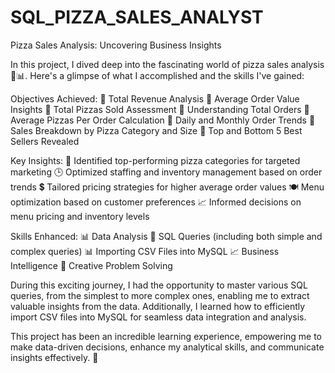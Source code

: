 # SQL_PIZZA_SALES_ANALYST

Pizza Sales Analysis: Uncovering Business Insights

In this project, I dived deep into the fascinating world of pizza sales analysis 🍕📊. Here's a glimpse of what I accomplished and the skills I've gained:

Objectives Achieved:
📌 Total Revenue Analysis
📌 Average Order Value Insights
📌 Total Pizzas Sold Assessment
📌 Understanding Total Orders
📌 Average Pizzas Per Order Calculation
📌 Daily and Monthly Order Trends
📌 Sales Breakdown by Pizza Category and Size
📌 Top and Bottom 5 Best Sellers Revealed

Key Insights:
🚀 Identified top-performing pizza categories for targeted marketing
🕒 Optimized staffing and inventory management based on order trends
💲 Tailored pricing strategies for higher average order values
🍽️ Menu optimization based on customer preferences
📈 Informed decisions on menu pricing and inventory levels

Skills Enhanced:
📊 Data Analysis
💼 SQL Queries (including both simple and complex queries)
📊 Importing CSV Files into MySQL
📈 Business Intelligence
🧩 Creative Problem Solving

During this exciting journey, I had the opportunity to master various SQL queries, from the simplest to more complex ones, enabling me to extract valuable insights from the data. Additionally, I learned how to efficiently import CSV files into MySQL for seamless data integration and analysis.

This project has been an incredible learning experience, empowering me to make data-driven decisions, enhance my analytical skills, and communicate insights effectively. 🎯

